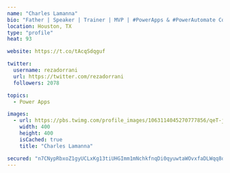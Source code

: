 ```yaml
---
name: "Charles Lamanna"
bio: "Father | Speaker | Trainer | MVP | #PowerApps & #PowerAutomate Community Super User | YouTuber Right-pointing triangle http://youtube.com/c/rezadorrani | Learn - Share - Clockwise rightwards and leftwards open circle arrows"
location: Houston, TX
type: "profile"
heat: 93

website: https://t.co/tAcqSdqguf

twitter:
  username: rezadorrani
  url: https://twitter.com/rezadorrani
  followers: 2078

topics:
  - Power Apps

images:
  - url: https://pbs.twimg.com/profile_images/1063114045270777856/qeT-jpWr_400x400.jpg
    width: 400
    height: 400
    isCached: true
    title: "Charles Lamanna"

secured: "n7CNypRbxoZ1gyUCLxKg13tiUHGImm1mNchkfnqDi0qyuwtaWOvxfaDLWqq8oIOvtOrUBdrXTKdv+0Rkj6sRwDdxEuOx9Mjb0/1wfrDKZ4X69rtNW1h9oTDfYzTxTyflW0DspfOd0FG7bFQjlVI+y6iuXJ30OnE9WAVzE5fcJm24INKEL8taqlafh81PhQ7TNqulcZoak2AhMl4+4wP48+DTL6RFOYdW2cF7TFS1WTgp9v0MmUbGV03QJ/T5zCoJ3cPhmTZYp4F7C7nfRfQd2+7U2WwdJQeDlqscnn0mut1/OYIk2JtlbpE0OCudve4EHmKzcZE38NFb+2l1SxihP6DEzmTHiF57UTokzTQ8ivaAhn1PKeIz/SZ7Jd/vcf8C6ZYVlzvakxDftE0ES8QbmJX7bjW23e7Ui9YoJ3AIOSg=;VMLmkONuqiGi7HBmlPkQmQ=="
---
```



